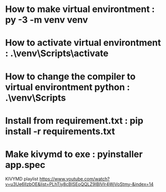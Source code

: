# How to make virtual environtment : py -3 -m venv venv
# How to activate virtual environtment : .\venv\Scripts\activate
# How to change the compiler to virtual environtment python : .\venv\Scripts
# Install from requirement.txt : pip install -r requirements.txt
# Make kivymd to exe : pyinstaller app.spec

KIVYMD playlist https://www.youtube.com/watch?v=u3Ue6IlzbOE&list=PLhTjy8cBISEoQQLZ9IBlVlr4WjVoStmy-&index=14